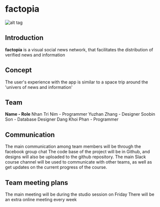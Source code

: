 # factopia
![alt tag](https://thumbs.dreamstime.com/z/cartoon-spaceship-25341429.jpg)

## Introduction
**factopia** is a visual social news network, that facilitates the distribution of verified news and information

## Concept
The user's experience with the app is similar to a space trip around the 'univers of news and information'

## Team
**Name - Role**
Nhan Tri Nim - Programmer
Yuzhan Zhang - Designer
Soobin Son - Database Designer
Dang Khoi Phan - Programmer


## Communication
The main communication among team members will be through the facebook group chat 
The code base of the project will be in Github, and designs will also be uploaded to the github repository.
The main Slack course channel will be used to communicate with other teams, as well as get updates on the current progress of the course.

## Team meeting plans
The main meeting will be during the studio session on Friday
There will be an extra online meeting every week 

